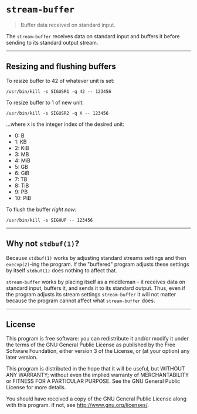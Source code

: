 # `stream-buffer`

> Buffer data received on standard input.

The `stream-buffer` receives data on standard input and buffers it before
sending to its standard output stream.

--------------------------------------------------------------------------------

## Resizing and flushing buffers

To resize buffer to 42 of whatever unit is set:

    /usr/bin/kill -s SIGUSR1 -q 42 -- 123456

To resize buffer to 1 of new unit:

    /usr/bin/kill -s SIGUSR2 -q X -- 123456

...where `X` is the integer index of the desired unit:

- 0: B
- 1: KB
- 2: KiB
- 3: MB
- 4: MiB
- 5: GB
- 6: GiB
- 7: TB
- 8: TiB
- 9: PB
- 10: PiB

To flush the buffer *right now*:

    /usr/bin/kill -s SIGHUP -- 123456

--------------------------------------------------------------------------------

## Why not `stdbuf(1)`?

Because `stdbuf(1)` works by adjusting standard streams settings and then
`execvp(2)`-ing the program. If the "buffered" program adjusts these settings by
itself `stdbuf(1)` does nothing to affect that.

`stream-buffer` works by placing itself as a middleman - it receives data on
standard input, buffers it, and sends it to its standard output. Thus, even if
the program adjusts its stream settings `stream-buffer` it will not matter
because the program cannot affect what `stream-buffer` does.

--------------------------------------------------------------------------------

## License

This program is free software: you can redistribute it and/or modify
it under the terms of the GNU General Public License as published by
the Free Software Foundation, either version 3 of the License, or
(at your option) any later version.

This program is distributed in the hope that it will be useful,
but WITHOUT ANY WARRANTY; without even the implied warranty of
MERCHANTABILITY or FITNESS FOR A PARTICULAR PURPOSE.  See the
GNU General Public License for more details.

You should have received a copy of the GNU General Public License
along with this program.  If not, see <http://www.gnu.org/licenses/>.
